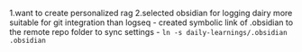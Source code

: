 1.want to create personalized rag
2.selected obsidian for logging dairy more suitable for git integration than logseq
	- created symbolic link of .obsidian to the remote repo folder to sync settings 
	- ``ln -s daily-learnings/.obsidian .obsidian`` 
